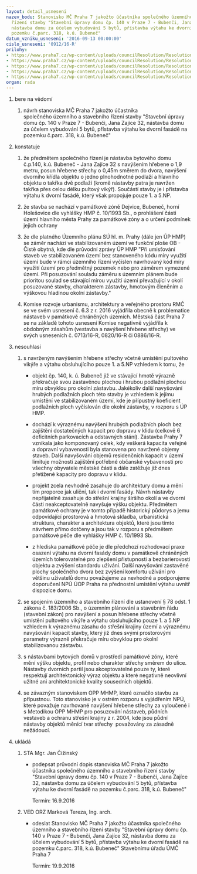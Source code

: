 ```yaml
---
layout: detail_usneseni
nazev_bodu: Stanovisko MČ Praha 7 jakožto účastníka společného územního a stavebního
  řízení stavby "Stavební úpravy domu čp. 140 v Praze 7 - Bubenči, Jana Zajíce 32,
  nástavba domu za účelem vybudování 5 bytů, přístavba výtahu ke dvorní fasádě na
  pozemku č.parc. 318, k.ú. Bubeneč"
datum_vzniku_usneseni: '2016-09-13 00:00:00'
cislo_usneseni: '0912/16-R'
prilohy:
- https://www.praha7.cz/wp-content/uploads/councilResolution/Resolutions/27832/export/c1duvodova_zprava~105141.doc
- https://www.praha7.cz/wp-content/uploads/councilResolution/Resolutions/27832/export/c2pruvodni_dopis~105140.doc
- https://www.praha7.cz/wp-content/uploads/councilResolution/Resolutions/27832/export/c3oznameniozahajenispolecnehorizeni~105139.pdf
- https://www.praha7.cz/wp-content/uploads/councilResolution/Resolutions/27832/export/c7_KOMROZnastavby~105135.doc
- https://www.praha7.cz/wp-content/uploads/councilResolution/Resolutions/27832/export/export~297843.pdf
organ: rada
---
```

<ol id="urzList" class="urzList_view"><li id="" class="urzClass1"><span name="1">bere na vědomí</span><ol class="urzOlClass"><li style="text-align: left;" id="" class="urzClass2"><span><p>návrh stanoviska MČ Praha 7 jakožto účastníka společného&nbsp;územního a stavebního řízení stavby "Stavební úpravy domu čp. 140 v Praze 7 - Bubenči, Jana Zajíce 32, nástavba domu za účelem vybudování 5 bytů, přístavba výtahu ke dvorní fasádě na pozemku č.parc. 318, k.ú. Bubeneč"<br></p></span></li></ol></li><li id="" class="urzClass1"><span name="6">konstatuje</span><ol id="" class="urzOlClass"><li style="text-align: left;" id="" class="urzClass2"><span><p>že předmětem společného řízení je nástavba bytového domu č.p.140, k.ú. Bubeneč - Jana Zajíce 32 s navýšením hřebene o 1,9 metru, posun hřebene střechy o 0,45m směrem do dvora, navýšení dvorního křídla objektu o jedno plnohodnotné podlaží a hlavního objektu o takřka dvě podlaží (kromě nástavby patra je navržen takřka přes celou délku pultový vikýř). Součástí stavby je i přístavba výtahu k dvorní fasádě, který však propojuje pouze 1. a 5.NP.<br></p></span></li><li style="text-align: left;" id="" class="urzClass2"><span><p>že stavba se nachází v památkové zóně Dejvice, Bubeneč, horní Holešovice dle vyhlášky HMP č. 10/1993 Sb., o prohlášení části území hlavního města Prahy za památkové zóny a o určení podmínek jejich ochrany</p></span></li><li style="text-align: left;" id="" class="urzClass2"><span><p>že dle platného Územního plánu SÚ hl. m. Prahy (dále jen ÚP HMP) se záměr nachází ve stabilizovaném území ve funkční ploše OB - Čistě obytná, kde dle průvodní zprávy ÚP HMP "Při umisťování staveb ve stabilizovaném území bez stanoveného kódu míry využití území bude v rámci územního řízení vyčíslen navrhovaný kód míry využití území pro předmětný pozemek nebo pro záměrem vymezené území. Při posuzování souladu záměru s územním plánem bude prioritou soulad se stávající mírou využití území převažující v okolí posuzované stavby, charakterem zástavby, hmotovým členěním a výškovou hladinou okolní zástavby."<br></p></span></li><li style="text-align: left;" id="" class="urzClass2"><span><p>Komise rozvoje urbanismu, architektury a veřejného prostoru RMČ se ve svém usnesení č. 6.3 z r. 2016 vyjádřila obecně k problematice nástaveb v památkově chráněných územích. Městská část Praha 7 se na základě tohoto usnesení Komise negativně vyjádřila k obdobným zásahům (vestavba a navýšení hřebene střechy) ve svých usneseních č. 0713/16-R, 0820/16-R či 0886/16-R.</p></span></li></ol></li><li id="" class="urzClass1"><span name="11">nesouhlasí</span><ol id="" class="urzOlClass"><li style="text-align: left;" id="" class="urzClass2"><span><p>s navrženým navýšením hřebene střechy včetně umístění pultového vikýře a výtahu obsluhujícího pouze 1. a 5.NP vzhledem k tomu, že&nbsp; <br></p></span><ul id="" class="urzUlClass"><li style="text-align: left;" id="" class="urzClass3"><span><p>objekt čp. 140, k. ú. Bubeneč již ve stávající hmotě výrazně překračuje svou zastavěnou plochou i hrubou podlažní plochou míru obvyklou pro okolní zástavbu. Jakékoliv další navyšování hrubých podlažních ploch této stavby je vzhledem k jejímu umístění ve stabilizovaném území, kde je přípustný koeficient podlažních ploch vyčíslován dle okolní zástavby, v rozporu s ÚP HMP.<br></p></span></li><li style="text-align: left;" id="" class="urzClass3"><span><p>dochází k výraznému navýšení hrubých podlažních ploch bez zajištění dostatečných kapacit pro dopravu v klidu (celkově 6 deficitních parkovacích a odstavných stání). Zástavba Prahy 7 vznikala jako komponovaný celek, kdy veškerá kapacita veřejné a dopravní vybavenosti byla stanovena pro navržené objemy staveb. Další navyšování objemů residenčních kapacit v území limituje možnosti zajištění potřebné občanské vybavenosti pro všechny obyvatele městské části a dále zatěžuje již dnes přetížené kapacity pro dopravu v klidu.</p></span></li><li style="text-align: left;" id="" class="urzClass3"><span><p>projekt zcela nevhodně zasahuje do architektury domu a mění tím proporce jak uliční, tak i dvorní fasády. Návrh nástavby nepřijatelně zasahuje do střešní krajiny širšího okolí a ve dvorní části neakceptovatelně navyšuje výšku objektu. Předmětem památkové ochrany je v tomto případě historický půdorys a jemu odpovídající prostorová a hmotová skladba, urbanistická struktura, charakter a architektura objektů, které jsou tímto návrhem přímo dotčeny a jsou tak v rozporu s předmětem památkové péče dle vyhlášky HMP č. 10/1993 Sb.<br></p></span></li><li style="text-align: left;" id="" class="urzClass3"><span><p>z hlediska památkové péče je dle předchozí rozhodovací praxe osazení výtahu na dvorní fasády domu v památkově chráněných územích tolerovatelné pro zlepšení přistupnosti a bezbarierovosti objektu a zvýšení standardu užívání. Další navyšování zastavěné plochy společného dvora bez zvýšení komfortu užívání pro většinu uživatelů domu považujeme za nevhodné a podporujeme doporučení NPÚ ÚOP Praha na přednostní umístění výtahu uvnitř dispozice domu.<br></p></span></li></ul></li><li style="text-align: left;" id="" class="urzClass2"><span><p>se spojením územního a stavebního řízení&nbsp;dle ustanovení § 78 odst. 1 zákona č. 183/2006 Sb., o územním plánování a stavebním řádu (stavební zákon) pro navýšení a posun hřebene střechy včetně umístění pultového vikýře a výtahu obsluhujícího pouze 1. a 5.NP vzhledem k výraznému zásahu do střešní krajiny území a výraznému navyšování kapacit stavby, který již dnes svými prostorovými parametry výrazně překračuje míru obvyklou pro okolní stabilizovanou zástavbu.<br></p></span></li><li style="text-align: left;" id="" class="urzClass2"><span><p>s nástavbami bytových domů v prostředí památkové zóny, které mění výšku objektu, profil nebo charakter střechy směrem do ulice. Nástavby dvorních partií jsou akceptovatelné pouze ty, které respektují architektonický výraz objektu a které negativně neovlivní užitné ani architektonické kvality sousedních objektů. <br></p></span></li><li style="text-align: left;" id="" class="urzClass2"><span><p>se závazným stanoviskem OPP MHMP, které označilo stavbu za přípustnou. Toto stanovisko je v ostrém rozporu s vyjádřením NPÚ, které považuje navrhované navýšení hřebene střechy za vyloučené i s Metodikou&nbsp;OPP MHMP pro posuzování nástaveb, půdních vestaveb a ochranu střešní krajiny z r. 2004, kde jsou půdní nástavby objektů měnící tvar střechy&nbsp; považovány za zásadně nežádoucí. <br></p></span></li></ol></li><li class="urzClass1" id="urzUkoly"><span name="1">ukládá</span><ol class="urzOlClass"><li class="urzClass2"><span><p>STA Mgr. Jan Čižinský</p></span><ul class="urzUlClass"><li class="urzClass3"><span><p>podepsat průvodní dopis stanoviska MČ Praha 7 jakožto účastníka společného územního a stavebního řízení stavby "Stavební úpravy domu čp. 140 v Praze 7 - Bubenči, Jana Zajíce 32, nástavba domu za účelem vybudování 5 bytů, přístavba výtahu ke dvorní fasádě na pozemku č.parc. 318, k.ú. Bubeneč"</p></span><span class="urzUkolTermin">  Termín:&nbsp;16.9.2016</span></li></ul></li><li class="urzClass2"><span><p>VED ORZ Marková Tereza, Ing. arch.</p></span><ul class="urzUlClass"><li class="urzClass3"><span><p>odeslat Stanovisko MČ Praha 7 jakožto účastníka společného územního a stavebního řízení stavby "Stavební úpravy domu čp. 140 v Praze 7 - Bubenči, Jana Zajíce 32, nástavba domu za účelem vybudování 5 bytů, přístavba výtahu ke dvorní fasádě na pozemku č.parc. 318, k.ú. Bubeneč" Stavebnímu úřadu ÚMČ Praha 7</p></span><span class="urzUkolTermin">  Termín:&nbsp;19.9.2016</span></li></ul></li></ol></li></ol>